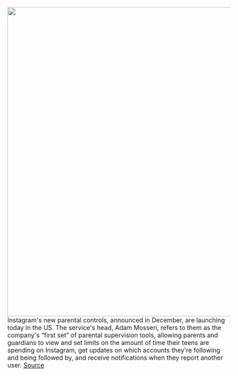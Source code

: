 <img src='https://cdn.vox-cdn.com/thumbor/W5Y98wuuPZS_E48-fgUcrQHLSU4=/0x0:5763x3842/1200x800/filters:focal(2421x1460:3343x2382)/cdn.vox-cdn.com/uploads/chorus_image/image/70629457/instagram_parental_controls.0.jpg' width='700px' /><br/>
Instagram's new parental controls, announced in December, are launching today in the US. The service's head, Adam Mosseri, refers to them as the company's “first set” of parental supervision tools, allowing parents and guardians to view and set limits on the amount of time their teens are spending on Instagram, get updates on which accounts they're following and being followed by, and receive notifications when they report another user.
<a href='https://www.theverge.com/2022/3/16/22980648/instagram-parental-control-supervision-vr-family-center'> Source <a/>